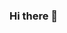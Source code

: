 ### Hi there 👋
<!--I'm Shridevi Reddy and Welcome to my GitHub page!-->

<!--### Blogs:
[![Blog](https://img.shields.io/badge/medium-%2312100E.svg?&style=for-the-badge&logo=medium&logoColor=white)](https://medium.com/@sreddy13)-->


<!--### Connect with me on:
[![Linkedin](https://img.shields.io/badge/linkedin-%230077B5.svg?&style=for-the-badge&logo=linkedin&logoColor=white)](https://www.linkedin.com/in/shridevireddy/)-->


<!--
**ShrideviReddy/ShrideviReddy** is a ✨ _special_ ✨ repository because its `README.md` (this file) appears on your GitHub profile.

Here are some ideas to get you started:

- 🔭 I’m currently working on article based on semantic segmentation  
- 🌱 I’m currently learning Natural Language processing and 3D computer vision
- 👯 I’m looking to collaborate on ...
- 🤔 I’m looking for help with ...
- 💬 Ask me about ...
- 📫 How to reach me: Click Linkedin icon given below
- 😄 Pronouns: ...
- ⚡ Fun fact: ...
-->
